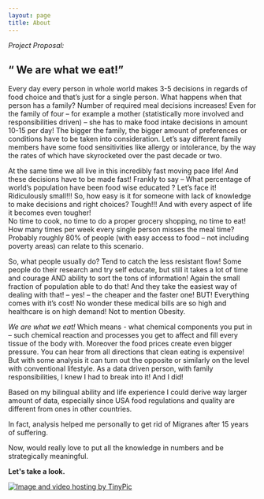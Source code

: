 ```yaml
---
layout: page
title: About
---
```


_Project Proposal:_ 
## “ We are what we eat!”

  Every day every person in whole world makes 3-5 decisions in regards of food choice and that’s just  for a single person. What happens when that person has a family? Number of required  meal decisions increases! Even for the family of four – for example a mother (statistically more involved and responsibilities driven) – she has to make food intake decisions in amount  10-15 per day!  The bigger the family, the bigger amount of preferences or conditions have to be taken into consideration. Let’s say different family members have some food sensitivities like allergy or intolerance, by the way the rates of which have skyrocketed over the past decade or two.
  
  At the same time we all live in this incredibly fast moving pace life! And these decisions have to be made fast! Frankly to say – What percentage of world’s population have been food wise educated ?  Let’s face it! Ridiculously small!!! So, how easy is it for someone with lack of knowledge to make decisions and right choices? Tough!!! And with every aspect of life it becomes even tougher!  
No time to cook, no time to do a proper grocery shopping, no time to eat! How many times per week every single person misses the meal time? Probably roughly 80% of people (with easy access to food – not including poverty areas) can relate to this scenario.

  So, what people usually do? Tend to catch the less resistant flow! Some people do their research and try self educate, but still it takes a lot of time and courage AND ability to sort the tons of information! Again the small fraction of population able to do that! And they take the easiest way of dealing with that! – yes! – the cheaper and the faster one!  BUT! Everything comes with it’s cost! No wonder these medical bills are so high and healthcare is on high demand! Not to mention Obesity.
  
  _We are what we eat!_ Which means - what chemical components you put in – such chemical reaction and processes you get to affect and fill every tissue of the body with.  Moreover the food prices create even bigger pressure.  You can hear from all directions that clean eating is expensive!  But with some analysis it can turn out the opposite or similarly on the level with conventional lifestyle.
As a data driven person, with family responsibilities, I knew I had to break into it! And I did!

  Based on my bilingual ability and life experience I could derive way larger amount of data, especially since USA food regulations and quality are different from ones in other countries.
  
  In fact, analysis helped me personally to get rid of Migranes after 15 years of suffering.
  
  Now, would really love to put all the knowledge in numbers and be strategically meaningful.

 **Let's take a look.**


<a href="http://tinypic.com?ref=rl9ox4" target="_blank"><img src="http://i66.tinypic.com/rl9ox4.jpg" border="0" alt="Image and video hosting by TinyPic"></a>
